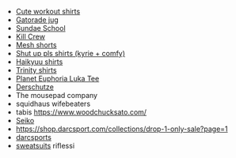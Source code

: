- [Cute workout shirts](https://www.ironpandafit.com/collections/black-friday-sale?sort_by=exercise-bear-washed-gym-shirt%2Cgo-hard-or-go-home-washed-gym-shirt-1%2Cweightlifting-rabbit-washed-gym-shirt-2&q=ct&fbclid=PAAaZl7EvB19WuBpzUQkE-JCl31gR1a0JW7MniVC7MFF5KC4mvfN6DgseYpJs_aem_AQyTyrNmo3xwfktB6LJQ-I4xl7e3MzWrsPZePFkfhJQvW6Ed_1bsODSr9ygNSsdVqav9KOxbp1IC2MnpVap-WBE5&utm_source=facebook&utm_medium=paid&campaign_id=120210089379890739&ad_id=120210089379970739)
- [Gatorade jug](https://www.gatorade.com/bottles/gx-jug/jade-00052000052589?fbclid=PAZXh0bgNhZW0BMAABplDVoGGYmeYpMYLbHdGM8bpIvpGWQHMxyn_UK6mx6NxX_UO4h4sXtzKsEQ_aem_F-PG7hu77S9lJtyp__RGVQ&utm_source=facebook_instagram&utm_medium=paidsocial&utm_campaign=adv_conv_evergreen_conv-dtc_cv&utm_term=all_b&utm_content=video_multi_product_colorchanging-jug_colorandpersonalize_benefits-annotation_may24&utm_id=120209760008170561&gclid=CKWWvprklYcDFS2xxQIdT24ETA&gclsrc=ds#JTdCJTIyYmFzZSUyMiUzQSU3QiUyMmVycm9ycyUyMiUzQSU3QiU3RCUyQyUyMnN1Yi0xODI2Njk5MzIlMjIlM0ElMjJ0cnVlJTIyJTdEJTJDJTIyb3ZlcnJpZGVzJTIyJTNBJTVCJTdCJTIyaWQlMjIlM0ElMjIwJTIyJTdEJTVEJTdE)
- [Sundae School](https://sundae.school/collections/tees)
- [Kill Crew](https://killcrew.co/collections/mens-t-shirt)
- [Mesh shorts](https://www.crispy-nyc.com/collections/all) 
- [Shut up pls shirts (kyrie + comfy)](http://shutuppls.com/) 
- [Haikyuu shirts](https://tetsugakure.market/?fbclid=PAZXh0bgNhZW0CMTEAAaZf13U6AAvLhrW3AguQki7rqHC7aQSMmDZlUuOQOzqCHh8FTvFCBmjfRZQ_aem__2_61N2saDMZnQrTP9rSCQ) 
- [Trinity shirts](https://trinitylabel.com/collections/shirts?utm_source=hoobe&utm_medium=social)
- [Planet Euphoria Luka Tee](https://planeteuphoria.com/products/luka-doncic-500?variant=48645843845405&utm_medium=paid&utm_content=120211321877070021&utm_term=120207497828130021&utm_campaign=120207497828110021&utm_source=facebook)
- [Derschutze](https://derschutze.com/?fbclid=PAZXh0bgNhZW0CMTEAAaZftljcQ4zpmj_MJVOLuQ1RlzMicosk438IHTasa04tWg76b_ckInoaiPI_aem_vdyMeE-T4otjOOEQMGqz-A) 
- The mousepad company
- squidhaus wifebeaters
- tabis https://www.woodchucksato.com/
- [Seiko](https://www.ebay.com/itm/156531002641?_skw=SWR085&epid=14062042169&itmmeta=01JG0EWX3TM8T1YGJ0HM5XW7VG&hash=item2471f98d11:g:CacAAOSwYORnPTON&itmprp=enc%3AAQAJAAAA4HoV3kP08IDx%2BKZ9MfhVJKlGrfFFBXdcXK0UZWvLYrUIpXPH%2BrGev6EsUR6gpPScg5s4YzhP2t7OCrdu5lKgcDPpH7946%2FLbvAbMOjWdkY%2FPiIABePk3Xl4psvSuWTSGwPtLXm624oZaldggvs4pEEVFuLAw2uxo13xeaOjDz%2BNGa2NqdjJUL2lpnmy2PkzYFRvGYAeJcwLkZ4OvqzHhJYV%2FAeR60TAfA6l1nRfL9GnrCGcDOiL0LERxHv82ruQm%2FbKA7p2lcvgFvx1e6YfQpW3Rt2TSqB3XSkb75vQBMnZ9%7Ctkp%3ABFBMgNLzjoBl)
- https://shop.darcsport.com/collections/drop-1-only-sale?page=1
- [darcsports](https://shop.darcsport.com/collections/drop-1-only-sale?page=1)
- [sweatsuits](https://riflessiapparel.com/collections/cotton-fleece-collection?utm_medium=paid&utm_id=120217076135820595&utm_content=120217379006410595&utm_term=120217076135990595&utm_campaign=120217076135820595&fbclid=PAZXh0bgNhZW0BMABhZGlkAasZEdLhx5MBphSXk3SbqwcXd6rmrC3kA6XTgP0zp6zseLtkdBVmiKoOvKS6b35qNYWYiA_aem_MqK2ksK8Ro5XC132MXxxMg&utm_source=facebook&campaign_id=120217076135820595&ad_id=120217379006410595) riflessi 